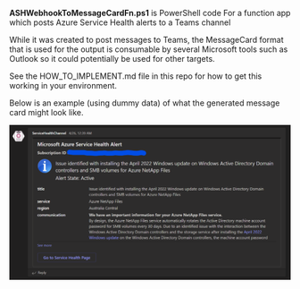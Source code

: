 
**ASHWebhookToMessageCardFn.ps1** is PowerShell code For a function app which posts Azure Service Health alerts to a Teams channel

While it was created to post messages to Teams, the MessageCard format that is used for the output is consumable by several Microsoft tools such as Outlook so it could potentially be used for other targets.

See the HOW_TO_IMPLEMENT.md file in this repo for how to get this working in your environment.

Below is an example (using dummy data) of what the generated message card might look like.  

![Sample Image](https://github.com/hooverken/azureFunctionAppStuff/blob/main/azureServiceHealthAlertsToMessageCard/FunctionAppMessageCardExample.png?raw=true)

